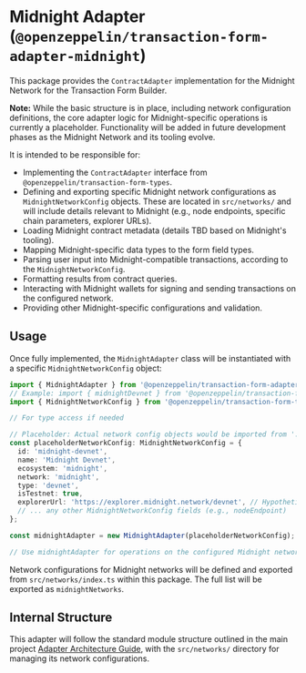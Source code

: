 # Midnight Adapter (`@openzeppelin/transaction-form-adapter-midnight`)

This package provides the `ContractAdapter` implementation for the Midnight Network for the Transaction Form Builder.

**Note:** While the basic structure is in place, including network configuration definitions, the core adapter logic for Midnight-specific operations is currently a placeholder. Functionality will be added in future development phases as the Midnight Network and its tooling evolve.

It is intended to be responsible for:

- Implementing the `ContractAdapter` interface from `@openzeppelin/transaction-form-types`.
- Defining and exporting specific Midnight network configurations as `MidnightNetworkConfig` objects. These are located in `src/networks/` and will include details relevant to Midnight (e.g., node endpoints, specific chain parameters, explorer URLs).
- Loading Midnight contract metadata (details TBD based on Midnight's tooling).
- Mapping Midnight-specific data types to the form field types.
- Parsing user input into Midnight-compatible transactions, according to the `MidnightNetworkConfig`.
- Formatting results from contract queries.
- Interacting with Midnight wallets for signing and sending transactions on the configured network.
- Providing other Midnight-specific configurations and validation.

## Usage

Once fully implemented, the `MidnightAdapter` class will be instantiated with a specific `MidnightNetworkConfig` object:

```typescript
import { MidnightAdapter } from '@openzeppelin/transaction-form-adapter-midnight';
// Example: import { midnightDevnet } from '@openzeppelin/transaction-form-adapter-midnight';
import { MidnightNetworkConfig } from '@openzeppelin/transaction-form-types';

// For type access if needed

// Placeholder: Actual network config objects would be imported from './networks'
const placeholderNetworkConfig: MidnightNetworkConfig = {
  id: 'midnight-devnet',
  name: 'Midnight Devnet',
  ecosystem: 'midnight',
  network: 'midnight',
  type: 'devnet',
  isTestnet: true,
  explorerUrl: 'https://explorer.midnight.network/devnet', // Hypothetical URL
  // ... any other MidnightNetworkConfig fields (e.g., nodeEndpoint)
};

const midnightAdapter = new MidnightAdapter(placeholderNetworkConfig);

// Use midnightAdapter for operations on the configured Midnight network
```

Network configurations for Midnight networks will be defined and exported from `src/networks/index.ts` within this package. The full list will be exported as `midnightNetworks`.

## Internal Structure

This adapter will follow the standard module structure outlined in the main project [Adapter Architecture Guide](../../docs/ADAPTER_ARCHITECTURE.md), with the `src/networks/` directory for managing its network configurations.
